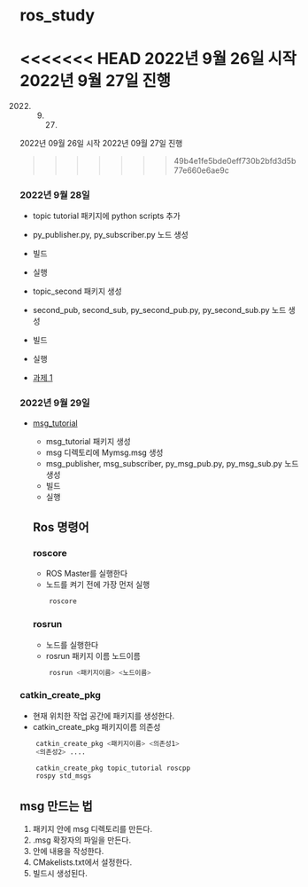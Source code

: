 # ros_study

<<<<<<< HEAD
2022년 9월 26일 시작
2022년 9월 27일 진행
=======
2022. 9. 27.
2022년 09월 26일 시작
2022년 09월 27일 진행
>>>>>>> 49b4e1fe5bde0eff730b2bfd3d5b77e660e6ae9c

### 2022년 9월 28일 
 - topic tutorial 패키지에 python scripts 추가
  - py_publisher.py, py_subscriber.py 노드 생성
  - 빌드
  - 실행

  - topic_second 패키지 생성
  - second_pub, second_sub, py_second_pub.py, py_second_sub.py 노드 생성
  - 빌드
  - 실행

  - [과제 1](./topic_test)

### 2022년 9월 29일
- [msg_tutorial](./msg_tutorial)
  - msg_tutorial 패키지 생성
  - msg 디렉토리에 Mymsg.msg 생성
  - msg_publisher, msg_subscriber, py_msg_pub.py, py_msg_sub.py 노드 생성
  - 빌드
  - 실행

  ## Ros 명령어
  ### roscore  
    - ROS Master를 실행한다
    - 노드를 켜기 전에 가장 먼저 실행
    ```bash
        roscore
    ```

  ### rosrun
    - 노드를 실행한다
    - rosrun 패키지 이름 노드이름
    ```bash
        rosrun <패키지이름> <노드이름>

  
### catkin_create_pkg
  - 현재 위치한 작업 공간에 패키지를 생성한다.
  - catkin_create_pkg 패키지이름 의존성
  ```bash
      catkin_create_pkg <패키지이름> <의존성1>
      <의존성2> ....
  ```
  ```bash
      catkin_create_pkg topic_tutorial roscpp
      rospy std_msgs
  ```

## msg 만드는 법
1. 패키지 안에 msg 디렉토리를 만든다.
2. .msg 확장자의 파일을 만든다.
3. 안에 내용을 작성한다.
4. CMakelists.txt에서 설정한다.
5. 빌드시 생성된다.